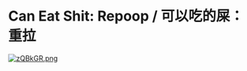 # Can Eat Shit: Repoop / 可以吃的屎：重拉
[![zQBkGR.png](https://s1.ax1x.com/2022/11/21/zQBkGR.png)](https://imgse.com/i/zQBkGR)

